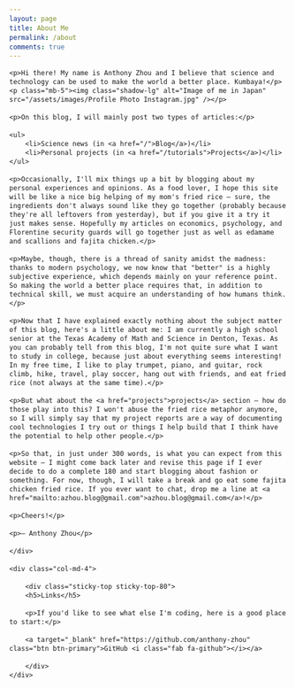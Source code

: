 ```yaml
---
layout: page
title: About Me
permalink: /about
comments: true
---
```



<div class="row justify-content-between">
    <div class="col-md-8 pr-5">

    <p>Hi there! My name is Anthony Zhou and I believe that science and technology can be used to make the world a better place. Kumbaya!</p>
    <p class="mb-5"><img class="shadow-lg" alt="Image of me in Japan" src="/assets/images/Profile Photo Instagram.jpg" /></p>

    <p>On this blog, I will mainly post two types of articles:</p>

    <ul>
        <li>Science news (in <a href="/">Blog</a>)</li>
        <li>Personal projects (in <a href="/tutorials">Projects</a>)</li>
    </ul>

    <p>Occasionally, I'll mix things up a bit by blogging about my personal experiences and opinions. As a food lover, I hope this site will be like a nice big helping of my mom's fried rice — sure, the ingredients don't always sound like they go together (probably because they're all leftovers from yesterday), but if you give it a try it just makes sense. Hopefully my articles on economics, psychology, and Florentine security guards will go together just as well as edamame and scallions and fajita chicken.</p>

    <p>Maybe, though, there is a thread of sanity amidst the madness: thanks to modern psychology, we now know that "better" is a highly subjective experience, which depends mainly on your reference point. So making the world a better place requires that, in addition to technical skill, we must acquire an understanding of how humans think.</p>

    <p>Now that I have explained exactly nothing about the subject matter of this blog, here's a little about me: I am currently a high school senior at the Texas Academy of Math and Science in Denton, Texas. As you can probably tell from this blog, I'm not quite sure what I want to study in college, because just about everything seems interesting! In my free time, I like to play trumpet, piano, and guitar, rock climb, hike, travel, play soccer, hang out with friends, and eat fried rice (not always at the same time).</p>

    <p>But what about the <a href="projects">projects</a> section — how do those play into this? I won't abuse the fried rice metaphor anymore, so I will simply say that my project reports are a way of documenting cool technologies I try out or things I help build that I think have the potential to help other people.</p>

    <p>So that, in just under 300 words, is what you can expect from this website — I might come back later and revise this page if I ever decide to do a complete 180 and start blogging about fashion or something. For now, though, I will take a break and go eat some fajita chicken fried rice. If you ever want to chat, drop me a line at <a href="mailto:azhou.blog@gmail.com">azhou.blog@gmail.com</a>!</p>

    <p>Cheers!</p>

    <p>— Anthony Zhou</p>

    </div>

    <div class="col-md-4">

        <div class="sticky-top sticky-top-80">
        <h5>Links</h5>

        <p>If you'd like to see what else I'm coding, here is a good place to start:</p>

        <a target="_blank" href="https://github.com/anthony-zhou" class="btn btn-primary">GitHub <i class="fab fa-github"></i></a>

        </div>
    </div>
</div>